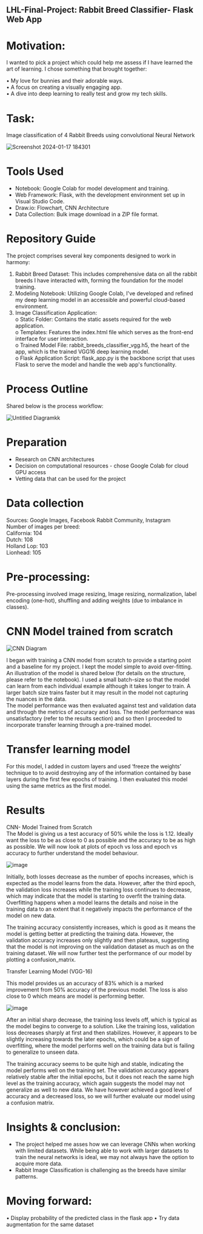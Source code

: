 ## LHL-Final-Project: Rabbit Breed Classifier- Flask Web App

# Motivation:

I wanted to pick a project which could help me assess if I have learned the art of learning. I chose something that brought together:<br>

•	My love for bunnies and their adorable ways.<br>
•	A focus on creating a visually engaging app.<br>
•	A dive into deep learning to really test and grow my tech skills.<br>

# Task:<br>
Image classification of 4 Rabbit Breeds using convolutional Neural Network

![Screenshot 2024-01-17 184301](https://github.com/Zarmeena667/LHL-Final-Project/assets/145514413/bff4a890-fcb0-49da-9c62-225c2b78617f)


# Tools Used<br>

-	Notebook: Google Colab for model development and training.<br>
- Web Framework: Flask, with the development environment set up in Visual Studio Code.<br>
- Draw.io: Flowchart, CNN Architecture
- Data Collection: Bulk image download in a ZIP file format.<br>

# Repository Guide
The project comprises several key components designed to work in harmony:
1.	Rabbit Breed Dataset: This includes comprehensive data on all the rabbit breeds I have interacted with, forming the foundation for the model training.
2.	Modeling Notebook: Utilizing Google Colab, I've developed and refined my deep learning model in an accessible and powerful cloud-based environment. 
3.	Image Classification Application:<br>
o	Static Folder: Contains the static assets required for the web application.<br>
o	Templates: Features the index.html file which serves as the front-end interface for user interaction.<br>
o	Trained Model File: rabbit_breeds_classifier_vgg.h5, the heart of the app, which is the trained VGG16 deep learning model.<br>
o	Flask Application Script: flask_app.py is the backbone script that uses Flask to serve the model and handle the web app's functionality.

# Process Outline

Shared below is the process workflow:

![Untitled Diagramkk](https://github.com/Zarmeena667/LHL-Final-Project/assets/145514413/3fc2a4d1-d516-4b87-a1ca-089259e27083)

 

# Preparation<br>
- Research on CNN architectures<br>
- Decision on computational resources - chose Google Colab for cloud GPU access<br>
- Vetting data that can be used for the project<br>

# Data collection<br>

Sources: Google Images, Facebook Rabbit Community, Instagram<br>
Number of images per breed: <br>
California: 104<br>
Dutch: 108<br>
Holland Lop: 103<br>
Lionhead: 105<br>

# Pre-processing:<br>

Pre-processing involved image resizing, Image resizing, normalization, label encoding (one-hot), shuffling and adding weights (due to imbalance in classes).

# CNN Model trained from scratch<br>

![CNN Diagram](https://github.com/Zarmeena667/LHL-Final-Project/assets/145514413/4a66ca25-881e-4a14-8b01-9273b2568f1b)

I began with training a CNN model from scratch to provide a starting point and a baseline for my project. I kept the model simple to avoid over-fitting. An illustration of the model is shared below (for details on the structure, please refer to the notebook). 
I used a small batch-size so that the model can learn from each individual example although it takes longer to train. A larger batch size trains faster but it may result in the model not capturing the nuances in the data.<br> 
The model performance was then evaluated against test and validation data and through the metrics of accuracy and loss. The model performance was unsatisfactory (refer to the results section) and so then I proceeded to incorporate transfer learning through a pre-trained model. 

# Transfer learning model<br>
For this model, I added in custom layers and used ‘freeze the weights’ technique to to avoid destroying any of the information contained by base layers during the first few epochs of training. I then evaluated this model using the same metrics as the first model.

# Results<br>

CNN- Model Trained from Scratch<br>
The Model is giving us a test accuracy of 50% while the loss is 1.12. Ideally want the loss to be as close to 0 as possible and the accuracy to be as high as possible. We will now look at plots of epoch vs loss and epoch vs accuracy to further understand the model behaviour. 

![image](https://github.com/Zarmeena667/LHL-Final-Project/assets/145514413/f37dea8d-9aba-41b8-8a15-f497f0710d6f)


Initially, both losses decrease as the number of epochs increases, which is expected as the model learns from the data. However, after the third epoch, the validation loss increases while the training loss continues to decrease, which may indicate that the model is starting to overfit the training data. Overfitting happens when a model learns the details and noise in the training data to an extent that it negatively impacts the performance of the model on new data.

The training accuracy consistently increases, which is good as it means the model is getting better at predicting the training data. However, the validation accuracy increases only slightly and then plateaus, suggesting that the model is not improving on the validation dataset as much as on the training dataset. We will now further test the performance of our model by plotting a confusion_matrix. 

 
Transfer Learning Model (VGG-16)

This model provides us an accuracy of 83% which is a marked improvement from 50% accuracy of the previous model. The loss is also close to 0 which means are model is performing better. 

![image](https://github.com/Zarmeena667/LHL-Final-Project/assets/145514413/9b916fa6-3506-4b02-a1ec-8d1f0e7fda38)

After an initial sharp decrease, the training loss levels off, which is typical as the model begins to converge to a solution.  Like the training loss, validation loss decreases sharply at first and then stabilizes. However, it appears to be slightly increasing towards the later epochs, which could be a sign of overfitting, where the model performs well on the training data but is failing to generalize to unseen data.

The training accuracy seems to be quite high and stable, indicating the model performs well on the training set. The validation accuracy appears relatively stable after the initial epochs, but it does not reach the same high level as the training accuracy, which again suggests the model may not generalize as well to new data. We have however achieved a good level of accuracy and a decreased loss, so we will further evaluate our model using a confusion matrix.
 
# Insights & conclusion:

-	The project helped me asses how we can leverage CNNs when working with limited datasets. While being able to work with larger datasets to train the neural networks is ideal, we may not always have the option to acquire more data. 
-	Rabbit Image Classification is challenging as the breeds have similar patterns.

# Moving forward: 

•	Display probability of the predicted class in the flask app
•	Try data augmentation for the same dataset


